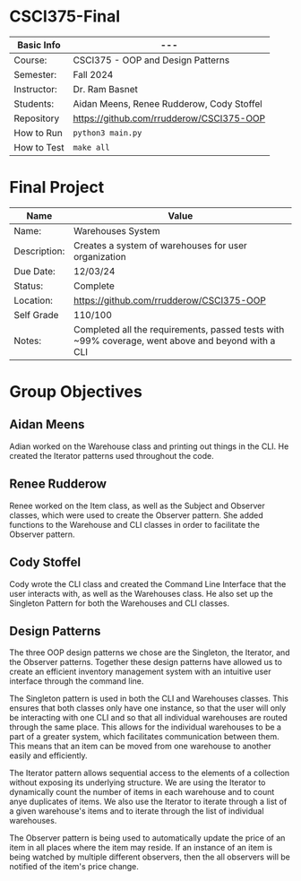 # CSCI375-Final

| Basic Info | --- |
| --- | ---|
| Course: | CSCI375 - OOP and Design Patterns |
| Semester: | Fall 2024 |
| Instructor: | Dr. Ram Basnet |
| Students: | Aidan Meens, Renee Rudderow, Cody Stoffel |
| Repository | https://github.com/rrudderow/CSCI375-OOP |
| How to Run | ```python3 main.py``` |
| How to Test | ```make all``` |

# Final Project
| Name | Value |
| --- | --- |
| Name: | Warehouses System |
| Description: | Creates a system of warehouses for user organization |
| Due Date: | 12/03/24 |
| Status: | Complete |
| Location: | https://github.com/rrudderow/CSCI375-OOP |
| Self Grade | 110/100 |
| Notes: | Completed all the requirements, passed tests with ~99% coverage, went above and beyond with a CLI |

# Group Objectives

## Aidan Meens
Adian worked on the Warehouse class and printing out things in the CLI. He created the Iterator patterns used throughout the code.

## Renee Rudderow
Renee worked on the Item class, as well as the Subject and Observer classes, which were used to create the Observer pattern. She added functions to the Warehouse and CLI classes in order to facilitate the Observer pattern.

## Cody Stoffel
Cody wrote the CLI class and created the Command Line Interface that the user interacts with, as well as the Warehouses class. He also set up the Singleton Pattern for both the Warehouses and CLI classes.

## Design Patterns
The three OOP design patterns we chose are the Singleton, the Iterator, and the Observer patterns. Together these design patterns have allowed us to create an efficient inventory management system with an intuitive user interface through the command line.

The Singleton pattern is used in both the CLI and Warehouses classes. This ensures that both classes only have one instance, so that the user will only be interacting with one CLI and so that all individual warehouses are routed through the same place. This allows for the individual warehouses to be a part of a greater system, which facilitates communication between them. This means that an item can be moved from one warehouse to another easily and efficiently.

The Iterator pattern allows sequential access to the elements of a collection without exposing its underlying structure. We are using the Iterator to dynamically count the number of items in each warehouse and to count anye duplicates of items. We also use the Iterator to iterate through a list of a given warehouse's items and to iterate through the list of individual warehouses.

The Observer pattern is being used to automatically update the price of an item in all places where the item may reside. If an instance of an item is being watched by multiple different observers, then the all observers will be notified of the item's price change.
